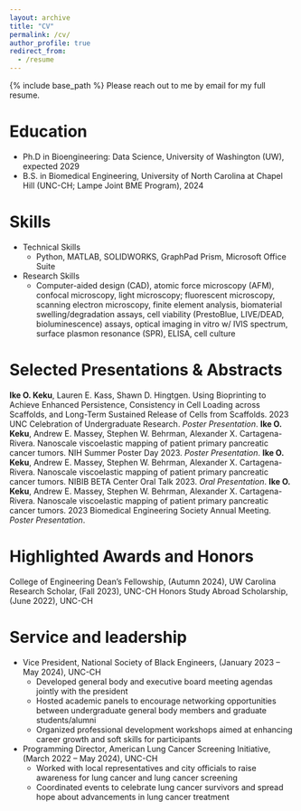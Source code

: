 ```yaml
---
layout: archive
title: "CV"
permalink: /cv/
author_profile: true
redirect_from:
  - /resume
---
```


{% include base_path %}
Please reach out to me by email for my full resume.

Education
======
* Ph.D in Bioengineering: Data Science, University of Washington (UW), expected 2029
* B.S. in Biomedical Engineering, University of North Carolina at Chapel Hill (UNC-CH; Lampe Joint BME Program), 2024

Skills
======
* Technical Skills
  * Python, MATLAB, SOLIDWORKS, GraphPad Prism, Microsoft Office Suite
* Research Skills
  * Computer-aided design (CAD), atomic force microscopy (AFM), confocal microscopy, light microscopy; fluorescent microscopy, scanning electron microscopy, finite element analysis, biomaterial swelling/degradation assays, cell viability (PrestoBlue, LIVE/DEAD, bioluminescence) assays, optical imaging in vitro w/ IVIS spectrum, surface plasmon resonance (SPR), ELISA, cell culture

Selected Presentations & Abstracts
======
**Ike O. Keku**, Lauren E. Kass, Shawn D. Hingtgen. Using Bioprinting to Achieve Enhanced Persistence, Consistency in Cell Loading across Scaffolds, and Long-Term Sustained Release of Cells from Scaffolds. 2023 UNC Celebration of Undergraduate Research. _Poster Presentation_.
**Ike O. Keku**, Andrew E. Massey, Stephen W. Behrman, Alexander X. Cartagena-Rivera. Nanoscale viscoelastic mapping of patient primary pancreatic cancer tumors. NIH Summer Poster Day 2023. _Poster Presentation_.
**Ike O. Keku**, Andrew E. Massey, Stephen W. Behrman, Alexander X. Cartagena-Rivera. Nanoscale viscoelastic mapping of patient primary pancreatic cancer tumors. NIBIB BETA Center Oral Talk 2023. _Oral Presentation_.
**Ike O. Keku**, Andrew E. Massey, Stephen W. Behrman, Alexander X. Cartagena-Rivera. Nanoscale viscoelastic mapping of patient primary pancreatic cancer tumors. 2023 Biomedical Engineering Society Annual Meeting. _Poster Presentation_.
  
**Highlighted Awards and Honors**
======
College of Engineering Dean’s Fellowship, (Autumn 2024), UW
Carolina Research Scholar, (Fall 2023), UNC-CH
Honors Study Abroad Scholarship, (June 2022), UNC-CH

<!--
Publications
======
  <ul>{% for post in site.publications reversed %}
    {% include archive-single-cv.html %}
  {% endfor %}</ul>
  
Talks
======
  <ul>{% for post in site.talks reversed %}
    {% include archive-single-talk-cv.html  %}
  {% endfor %}</ul>
  
Teaching
======
  <ul>{% for post in site.teaching reversed %}
    {% include archive-single-cv.html %}
  {% endfor %}</ul>

-->
Service and leadership
======
* Vice President, National Society of Black Engineers, (January 2023 – May 2024), UNC-CH
  * Developed general body and executive board meeting agendas jointly with the president
  * Hosted academic panels to encourage networking opportunities between undergraduate general body
members and graduate students/alumni
  * Organized professional development workshops aimed at enhancing career growth and soft skills for
participants
* Programming Director, American Lung Cancer Screening Initiative, (March 2022 – May 2024), UNC-CH
  * Worked with local representatives and city officials to raise awareness for lung cancer and lung cancer
screening
  * Coordinated events to celebrate lung cancer survivors and spread hope about advancements in lung
cancer treatment

